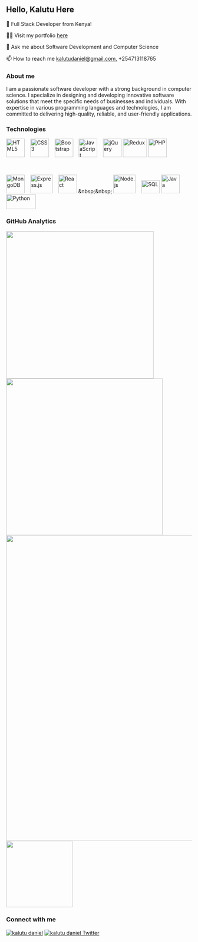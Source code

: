 ## Hello, Kalutu Here 
👋 Full Stack Developer from Kenya!

👨‍💻 Visit my portfolio <a href="https://kalutu-daniel.vercel.app/">here</a> 

💬 Ask me about Software Development and Computer Science

📫 How to reach me kalutudaniel@gmail.com, +254713118765

### About me
I am a passionate software developer with a strong background in computer science. I specialize in designing and developing innovative software solutions that meet the specific needs of businesses and individuals. With expertise in various programming languages and technologies, I am committed to delivering high-quality, reliable, and user-friendly applications.

### Technologies
[<img src="https://upload.wikimedia.org/wikipedia/commons/3/38/HTML5_Badge.svg" alt="HTML5" width="50px" height="50px">](https://en.wikipedia.org/wiki/HTML5)
&nbsp;&nbsp;
[<img src="https://upload.wikimedia.org/wikipedia/commons/6/62/CSS3_logo.svg" alt="CSS3" width="50px" height="50px">](https://en.wikipedia.org/wiki/CSS3)
&nbsp;&nbsp;
[<img src="https://upload.wikimedia.org/wikipedia/commons/b/b2/Bootstrap_logo.svg" alt="Bootstrap" width="50px" height="50px">](https://getbootstrap.com/)
&nbsp;&nbsp;
[<img src="https://upload.wikimedia.org/wikipedia/commons/9/99/Unofficial_JavaScript_logo_2.svg" alt="JavaScript" width="50px" height="50px">](https://en.wikipedia.org/wiki/JavaScript)
&nbsp;&nbsp;
[<img src="https://www.interviewbit.com/blog/wp-content/uploads/2021/10/jquery-logo-vertical_large_square.png" alt="jQuery" width="50px" height="50px">](https://jquery.com/)
[<img src="https://upload.wikimedia.org/wikipedia/commons/4/49/Redux.png" alt="Redux" width="65px" height="50px">](https://redux.js.org/)
[<img src="https://upload.wikimedia.org/wikipedia/commons/2/27/PHP-logo.svg" alt="PHP" width="50px" height="50px">](https://www.php.net/)

<br>

[<img src="https://w7.pngwing.com/pngs/956/695/png-transparent-mongodb-original-wordmark-logo-icon.png" alt="MongoDB" width="50px" height="50px">](https://www.mongodb.com/)
&nbsp;&nbsp;
[<img src="https://expressjs.com/images/express-facebook-share.png" alt="Express.js" width="60px" height="50px">](https://expressjs.com/)
&nbsp;&nbsp;
[<img src="https://upload.wikimedia.org/wikipedia/commons/a/a7/React-icon.svg" alt="React" width="50px" height="50px">](https://en.wikipedia.org/wiki/React_(JavaScript_library))
&nbsp;&nbsp;
[<img src="https://upload.wikimedia.org/wikipedia/commons/d/d9/Node.js_logo.svg" alt="Node.js" width="60px" height="50px">](https://nodejs.org/)
&nbsp;&nbsp;
[<img src="https://upload.wikimedia.org/wikipedia/commons/8/87/Sql_data_base_with_logo.png" alt="SQL" width="50px" height="35px">](https://en.wikipedia.org/wiki/SQL)
[<img src="https://upload.wikimedia.org/wikipedia/en/3/30/Java_programming_language_logo.svg" alt="Java" width="50px" height="50px">](https://www.java.com/)
[<img src="https://www.python.org/static/community_logos/python-logo-generic.svg" alt="Python" width="80px" height="40px">](https://www.python.org/)

### GitHub Analytics
 
<img width="400" src="https://github-readme-stats.vercel.app/api?username=kalutu&count_private=true&show_icons=true&theme=react" />  <img width="425" src="https://streak-stats.demolab.com/?user=kalutu&theme=react" />
<img width="830" src="https://github-readme-activity-graph.vercel.app/graph?username=kalutu&bg_color=21232a&color=a8eeff&line=61dafb&point=f0fcff&area=true&hide_border=false" />
<img height="180em" src="https://github-readme-stats.vercel.app/api/top-langs/?username=kalutu&layout=compact&langs_count=7&theme=dracula"/>

### Connect with me
<a href="https://www.linkedin.com/in/kalutu-daniel/" target="_blank" rel="noopener noreferrer" target="_blank"><img align="center" src="https://img.shields.io/badge/-LinkedIn-0e76a8?style=flat-square&logo=Linkedin&logoColor=white" alt="kalutu daniel" /></a>
<a href="https://twitter.com/kalutu_daniel" target="_blank">
  <img align="center" src="https://img.shields.io/badge/-Twitter-1DA1F2?style=flat-square&logo=Twitter&logoColor=white" alt="kalutu daniel Twitter" />
</a>

<br>

<!---
Kalutu/Kalutu is a ✨ special ✨ repository because its `README.md` (this file) appears on your GitHub profile.
You can click the Preview link to take a look at your changes.
--->
